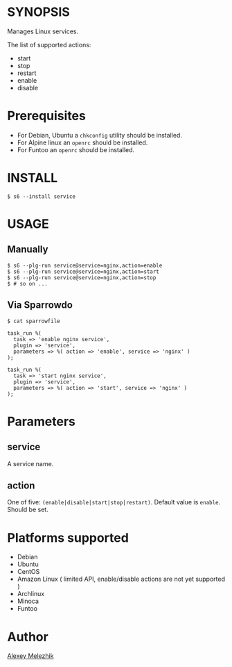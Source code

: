 # SYNOPSIS

Manages Linux services.

The list of supported actions:

* start
* stop
* restart
* enable
* disable

# Prerequisites

* For Debian, Ubuntu a `chkconfig` utility should be installed.
* For Alpine linux an `openrc` should be installed.
* For Funtoo an `openrc` should be installed.

# INSTALL

    $ s6 --install service


# USAGE


## Manually


    $ s6 --plg-run service@service=nginx,action=enable
    $ s6 --plg-run service@service=nginx,action=start
    $ s6 --plg-run service@service=nginx,action=stop
    $ # so on ...


## Via Sparrowdo

    $ cat sparrowfile

    task_run %(
      task => 'enable nginx service',
      plugin => 'service',
      parameters => %( action => 'enable', service => 'nginx' )
    );
    
    task_run %(
      task => 'start nginx service',
      plugin => 'service',
      parameters => %( action => 'start', service => 'nginx' )
    );
        

# Parameters

## service

A service name.

## action

One of five: `(enable|disable|start|stop|restart)`. Default value is `enable`. Should be set.

# Platforms supported

* Debian
* Ubuntu
* CentOS
* Amazon Linux ( limited API, enable/disable actions are not yet supported )
* Archlinux
* Minoca
* Funtoo

# Author

[Alexey Melezhik](mailto:melezhik@gmail.com)


